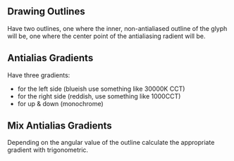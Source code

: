 ## Drawing Outlines
Have two outlines, one where the inner, 
non-antialiased outline of the glyph will be, one where the center point of the antialiasing radient will be.

## Antialias Gradients
Have three gradients:
- for the left side (blueish use something like 30000K CCT)
- for the right side (reddish, use something like 1000CCT)
- for up & down (monochrome)

## Mix Antialias Gradients
Depending on the angular value of the outline calculate
the appropriate gradient with trigonometric. 